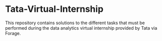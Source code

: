 # Tata-Virtual-Internship
This repository contains solutions to the different tasks that must be performed during the data analytics virtual internship provided by Tata via Forage.
